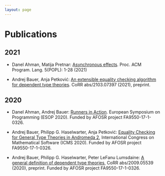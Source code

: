 ```yaml
---
layout: page
---
```


# Publications

## 2021

* Danel Ahman, Matija Pretnar: [Asynchronous effects](https://doi.org/10.1145/3434305). Proc. ACM Program. Lang. 5(POPL): 1-28 (2021)

* Andrej Bauer, Anja Petković: [An extensible equality checking algorithm for dependent type theories](https://arxiv.org/abs/2103.07397). CoRR abs/2103.07397 (2021), preprint.


## 2020

* Danel Ahman, Andrej Bauer: [Runners in Action](https://doi.org/10.1007/978-3-030-44914-8_2). European Symposium on Programming
(ESOP 2020). Funded by AFOSR project FA9550-17-1-0326.

* Andrej Bauer, Philipp G. Haselwarter, Anja Petković: [Equality Checking for General Type Theories in Andromeda 2](https://doi.org/10.1007/978-3-030-52200-1_25), International Congress on Mathematical Software (ICMS 2020).
Funded by AFOSR project FA9550-17-1-0326.

* Andrej Bauer, Philipp G. Haselwarter, Peter LeFanu Lumsdaine: [A general definition of dependent type theories](https://arxiv.org/abs/2009.05539), CoRR abs/2009.05539 (2020), preprint. Funded by AFOSR project FA9550-17-1-0326.

